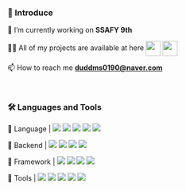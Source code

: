 <h3 align="left">👋 Introduce</h3>
  
🔭 I’m currently working on **SSAFY 9th**

👨‍💻 All of my projects are available at here 
  <a href="https://www.notion.so/PORTFOLIO-80483a3fd86f49329c4862784368235b" target="blank"><img align="center" src="https://upload.wikimedia.org/wikipedia/commons/thumb/e/e9/Notion-logo.svg/2048px-Notion-logo.svg.png" height="30" width="30" /></a>
  <a href="https://velog.io/@euuuunii" target="blank"><img align="center" src="https://pbs.twimg.com/profile_images/1228368893321736193/Ov0og7E8_400x400.jpg" height="30" width="30" /></a>
  
📫 How to reach me **duddms0190@naver.com**

<br />
<h3 align="left">🛠 Languages and Tools</h3>
<p align="left"> 

  <a>📕 Language | </a>
  <img src="https://img.shields.io/badge/Java-007396?style=for-the-badge&logo=OpenJDK&logoColor=white"/>
  <img src="https://img.shields.io/badge/C-A8B9CC?style=for-the-badge&logo=C&logoColor=white">
  <img src="https://img.shields.io/badge/JavaScript-F7DF1E?style=for-the-badge&logo=javascript&logoColor=black"/>
  <img src="https://img.shields.io/badge/html5-E34F26?style=for-the-badge&logo=html5&logoColor=white">
  <img src="https://img.shields.io/badge/CSS-1572B6?style=for-the-badge&logo=CSS3&logoColor=white">
  <!--<img src="https://img.shields.io/badge/PHP-777BB4?style=for-the-badge&logo=PHP&logoColor=white">-->

  <a>📙 Backend | </a>
  <img src="https://img.shields.io/badge/firebase-FFCA28?style=for-the-badge&logo=firebase&logoColor=white">
  <img src="https://img.shields.io/badge/amazonaws-232F3E?style=for-the-badge&logo=amazonaws&logoColor=white"> 
  <img src="https://img.shields.io/badge/mysql-4479A1?style=for-the-badge&logo=mysql&logoColor=white">
  <img src="https://img.shields.io/badge/SQLite-003B57?style=for-the-badge&logo=SQLite&logoColor=white"> 
  
  <a>📒 Framework | </a>
  <img src="https://img.shields.io/badge/Spring-6DB33F?style=for-the-badge&logo=Spring&logoColor=white">
  <img src="https://img.shields.io/badge/SpringBoot-6DB33F?style=for-the-badge&logo=SpringBoot&logoColor=white">
  <img src="https://img.shields.io/badge/Vue.js-4FC08D?style=for-the-badge&logo=Vue.js&logoColor=white">
  <img src="https://img.shields.io/badge/React-61DAFB?style=for-the-badge&logo=React&logoColor=black">

  <a>📗 Tools | </a>
  <img src="https://img.shields.io/badge/Git-F05032?style=for-the-badge&logo=Git&logoColor=white">
  <img src="https://img.shields.io/badge/Eclipse IDE-2C2255?style=for-the-badge&logo=Eclipse IDE&logoColor=white">
  <img src="https://img.shields.io/badge/IntelliJ-000000?style=for-the-badge&logo=IntelliJ IDEA&logoColor=white"> 
  <img src="https://img.shields.io/badge/VSCODE-007ACC?style=for-the-badge&logo=Visual Studio Code&logoColor=white">
  <img src="https://img.shields.io/badge/Android Studio-3DDC84?style=for-the-badge&logo=Android Studio&logoColor=white">

  
</p>

<br />

<!--


  <a>📘 Currently Studing | </a>
  
<h3 align="left">🔥 My Solved.ac stats</h3>

[![Solved.ac 프로필](http://mazassumnida.wtf/api/v2/generate_badge?boj=duddms0190)](https://solved.ac/duddms0190) 
![Solved.ac 프로필](http://mazandi.herokuapp.com/api?handle=duddms0190&theme=dark)
<br />





<!--
**YoungEun-Choi930/YoungEun-Choi930** is a ✨ _special_ ✨ repository because its `README.md` (this file) appears on your GitHub profile.

Here are some ideas to get you started:

- 🔭 I’m currently working on ...
- 🌱 I’m currently learning ...
- 👯 I’m looking to collaborate on ...
- 🤔 I’m looking for help with ...
- 💬 Ask me about ...
- 📫 How to reach me: ...
- 😄 Pronouns: ...
- ⚡ Fun fact: ...

🍀👀🖤🔥🐾👣🌻🏫🌐🧸🎲🎱🔮🪁🎼📗📕📔📖📘📙📒📓📚📃📌🔧🔨🛠✏️📝✒️🖊🖋🖍⌨️🖱


<br />
<h3 align="left">👀 My github stats</h3>
<p>&nbsp;<img align="center" src="https://github-readme-stats.vercel.app/api?username=youngeun-choi930&show_icons=true&theme=dracula&locale=en" alt="youngeun-choi930" /></p>
<p><img align="center" src="https://github-readme-streak-stats.herokuapp.com/?user=youngeun-choi930&theme=onedark" alt="youngeun-choi930" /></p>


제네레이터 : https://rahuldkjain.github.io/gh-profile-readme-generator/
테마 : https://github.com/anuraghazra/github-readme-stats/blob/master/themes/README.md
아이콘 : https://simpleicons.org/
헤더 : https://github.com/kyechan99/capsule-render

-->
